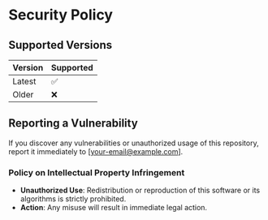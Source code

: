 # Security Policy

## Supported Versions

| Version | Supported          |
| ------- | ------------------ |
| Latest  | :white_check_mark: |
| Older   | :x:                |

## Reporting a Vulnerability

If you discover any vulnerabilities or unauthorized usage of this repository, report it immediately to [your-email@example.com].

### Policy on Intellectual Property Infringement

- **Unauthorized Use**: Redistribution or reproduction of this software or its algorithms is strictly prohibited.
- **Action**: Any misuse will result in immediate legal action.
